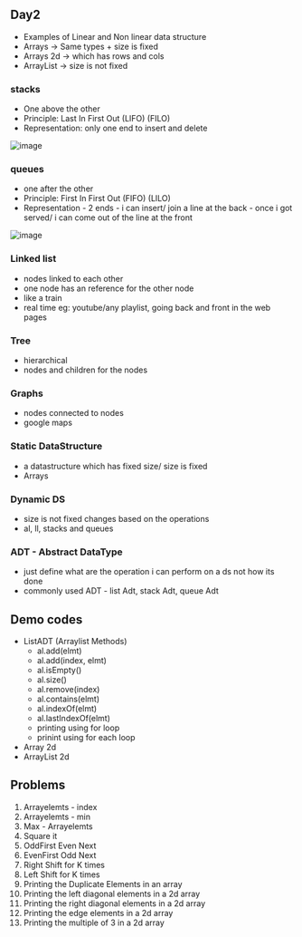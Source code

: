## Day2

- Examples of Linear and Non linear data structure
- Arrays -> Same types + size is fixed
- Arrays 2d -> which has rows and cols 
- ArrayList -> size is not fixed

### stacks
 - One above the other
 - Principle: Last In First Out (LIFO) (FILO)
 - Representation:  only one end to insert and delete

![image](https://user-images.githubusercontent.com/70228962/169972551-275dee6a-05f8-40d1-9695-1c0b51b8f6ed.png)


### queues
 - one after the other
 - Principle: First In First Out (FIFO) (LILO)
 - Representation  - 2 ends 
       - i can insert/ join a line at the back
       - once i got served/ i can come out of the line at the front 
            
![image](https://user-images.githubusercontent.com/70228962/169972630-a2000c96-1c28-43d0-906d-7ad30b28b0ce.png)
          
 
### Linked list
 - nodes linked to each other
 - one node has an reference for the other node
 - like a train
 - real time eg: youtube/any playlist, going back and front in the web pages
 
### Tree
 - hierarchical
 - nodes and children for the nodes
 
### Graphs
 - nodes connected to nodes
 - google maps

### Static DataStructure 
- a datastructure which has fixed size/ size is fixed 
- Arrays

### Dynamic DS
- size is not fixed changes based on the operations
- al, ll, stacks and queues

### ADT - Abstract DataType
- just define what are the operation i can perform on a ds not how its done
- commonly used ADT -  list Adt, stack Adt, queue Adt

## Demo codes
-  ListADT (Arraylist Methods)
     - al.add(elmt)
     - al.add(index, elmt)
     - al.isEmpty()
     - al.size()
     - al.remove(index)
     - al.contains(elmt)
     - al.indexOf(elmt)
     - al.lastIndexOf(elmt)
     - printing using for loop
     - prinint using for each loop
- Array 2d
- ArrayList 2d 

## Problems

1. Arrayelemts - index
2. Arrayelemts - min
3. Max - Arrayelemts
4. Square it
5. OddFirst Even Next
6. EvenFirst Odd Next   
7. Right Shift for K times
8. Left Shift for K times
9. Printing the Duplicate Elements in an array
10. Printing the left diagonal elements in a 2d array
11. Printing the right diagonal elements in a 2d array
12. Printing the edge elements in a 2d array
13. Printing the multiple of 3 in a 2d array

